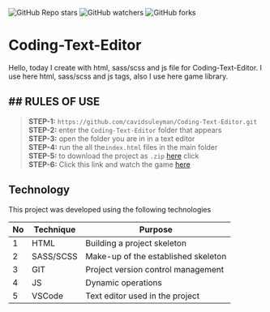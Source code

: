 ![GitHub Repo stars](https://img.shields.io/github/stars/cavidsuleyman/Coding-Text-Editor?style=for-the-badge)
![GitHub watchers](https://img.shields.io/github/watchers/cavidsuleyman/Coding-Text-Editor?style=for-the-badge)
![GitHub forks](https://img.shields.io/github/forks/cavidsuleyman/Coding-Text-Editor?style=for-the-badge)

  # Coding-Text-Editor

Hello, today I create with html, sass/scss and js file for Coding-Text-Editor. I use here html, sass/scss and js tags, also I use here game library. 
## ## RULES OF USE

> **STEP-1:** `https://github.com/cavidsuleyman/Coding-Text-Editor.git` <br/>
> **STEP-2:**  enter the `Coding-Text-Editor` folder that appears <br/>
> **STEP-3:**  open the folder you are in in a text editor <br/>
> **STEP-4:**  run the  all the`index.html` files in the main folder <br/>
> **STEP-5:**  to download the project as `.zip`  [here](https://github.com/cavidsuleyman/Coding-Text-Editor/archive/refs/heads/master.zip) click <br/>
> **STEP-6:**  Click this link and watch the game [here](https://codingtexteditor.surge.sh/) <br/>


## Technology

This project was developed using the following technologies

| No | Technique | Purpose |
| - | ---------- | --------------------- |
| 1 | HTML | Building a project skeleton |
| 2 | SASS/SCSS |  Make-up of the established skeleton |
| 3 | GIT |  Project version control management |
| 4 | JS | Dynamic operations |
| 5 | VSCode | Text editor used in the project |

